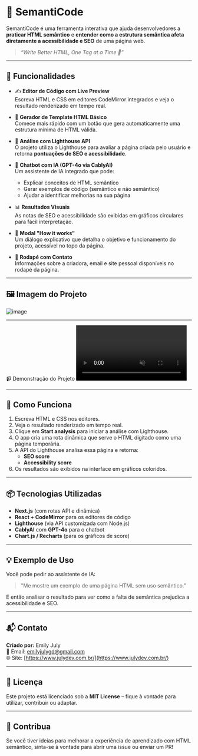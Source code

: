 # 🧠 SemantiCode

SemantiCode é uma ferramenta interativa que ajuda desenvolvedores a **praticar HTML semântico** e **entender como a estrutura semântica afeta diretamente a acessibilidade e SEO** de uma página web.

> _“Write Better HTML, One Tag at a Time 🚀”_

---

## 📌 Funcionalidades

- ✍️ **Editor de Código com Live Preview**  
  Escreva HTML e CSS em editores CodeMirror integrados e veja o resultado renderizado em tempo real.

- 🧱 **Gerador de Template HTML Básico**  
  Comece mais rápido com um botão que gera automaticamente uma estrutura mínima de HTML válida.

- 🚦 **Análise com Lighthouse API**  
  O projeto utiliza o Lighthouse para avaliar a página criada pelo usuário e retorna **pontuações de SEO e acessibilidade**.

- 🤖 **Chatbot com IA (GPT-4o via CablyAI)**  
  Um assistente de IA integrado que pode:
  - Explicar conceitos de HTML semântico
  - Gerar exemplos de código (semântico e não semântico)
  - Ajudar a identificar melhorias na sua página

- 📊 **Resultados Visuais**  
  As notas de SEO e acessibilidade são exibidas em gráficos circulares para fácil interpretação.

- 🧠 **Modal "How it works"**  
  Um diálogo explicativo que detalha o objetivo e funcionamento do projeto, acessível no topo da página.

- 📩 **Rodapé com Contato**  
  Informações sobre a criadora, email e site pessoal disponíveis no rodapé da página.

---

## 🖼️ Imagem do Projeto

![image](https://github.com/user-attachments/assets/85779cb4-aac3-4c29-9195-43971a15fd5f)

---

📹 Demonstração do Projeto
<video src="https://emilyjuly.github.io/semanticode/demo.webm" autoplay loop muted controls style="max-width: 100%; height: auto;"></video>

---

## 🚀 Como Funciona

1. Escreva HTML e CSS nos editores.
2. Veja o resultado renderizado em tempo real.
3. Clique em **Start analysis** para iniciar a análise com Lighthouse.
4. O app cria uma rota dinâmica que serve o HTML digitado como uma página temporária.
5. A API do Lighthouse analisa essa página e retorna:
   - **SEO score**
   - **Accessibility score**
6. Os resultados são exibidos na interface em gráficos coloridos.

---

## 📦 Tecnologias Utilizadas

- **Next.js** (com rotas API e dinâmica)
- **React + CodeMirror** para os editores de código
- **Lighthouse** (via API customizada com Node.js)
- **CablyAI** com **GPT-4o** para o chatbot
- **Chart.js / Recharts** (para os gráficos de score)

---

## 💡 Exemplo de Uso

Você pode pedir ao assistente de IA:
> "Me mostre um exemplo de uma página HTML sem uso semântico."

E então analisar o resultado para ver como a falta de semântica prejudica a acessibilidade e SEO.

---

## 📬 Contato

**Criado por:** Emily July  
📧 Email: [emilyjulygd@gmail.com](mailto:emilyjulygd@gmail.com)  
🌐 Site: [https://www.julydev.com.br/](https://www.julydev.com.br/)

---

## 📄 Licença

Este projeto está licenciado sob a **MIT License** – fique à vontade para utilizar, contribuir ou adaptar.

---

## 🌟 Contribua

Se você tiver ideias para melhorar a experiência de aprendizado com HTML semântico, sinta-se à vontade para abrir uma issue ou enviar um PR!

